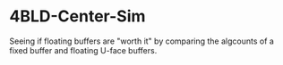 # 4BLD-Center-Sim
Seeing if floating buffers are "worth it" by comparing the algcounts of a fixed buffer and floating U-face buffers.
